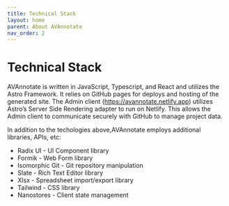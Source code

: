```yaml
---
title: Technical Stack
layout: home
parent: About AVAnnotate
nav_order: 2
---
```

# Technical Stack
AVAnnotate is written in JavaScript, Typescript, and React and utilizes the Astro Framework. It relies on GitHub pages for deploys and hosting of the generated site. The Admin client (https://avannotate.netlify.app) utilizes Astro’s Server Side Rendering adapter to run on Netlify. This allows the Admin client to communicate securely with GitHub to manage project data.

In addition to the techologies above,AVAnnotate employs additional libraries, APIs, etc:
- Radix UI - UI Component library
- Formik - Web Form library
- Isomorphic Git - Git repository manipulation
- Slate - Rich Text Editor library
- Xlsx - Spreadsheet import/export library
- Tailwind - CSS library
- Nanostores - Client state management
